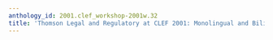 ```yaml
---
anthology_id: 2001.clef_workshop-2001w.32
title: 'Thomson Legal and Regulatory at CLEF 2001: Monolingual and Bilingual Experiments'
---
```

